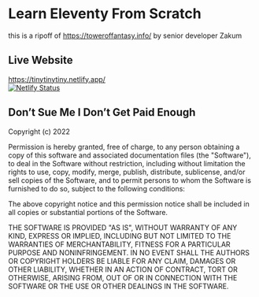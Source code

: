 # Learn Eleventy From Scratch

this is a ripoff of https://toweroffantasy.info/ by senior developer Zakum

## Live Website
https://tinytinytiny.netlify.app/  
[![Netlify Status](https://api.netlify.com/api/v1/badges/fd2ac69f-23df-453b-a484-a4dfc845f21f/deploy-status)](https://app.netlify.com/sites/tinytinytiny/deploys)

## Don’t Sue Me I Don’t Get Paid Enough

Copyright (c) 2022

Permission is hereby granted, free of charge, to any person obtaining a copy
of this software and associated documentation files (the "Software"), to deal
in the Software without restriction, including without limitation the rights
to use, copy, modify, merge, publish, distribute, sublicense, and/or sell
copies of the Software, and to permit persons to whom the Software is
furnished to do so, subject to the following conditions:

The above copyright notice and this permission notice shall be included in all
copies or substantial portions of the Software.

THE SOFTWARE IS PROVIDED "AS IS", WITHOUT WARRANTY OF ANY KIND, EXPRESS OR
IMPLIED, INCLUDING BUT NOT LIMITED TO THE WARRANTIES OF MERCHANTABILITY,
FITNESS FOR A PARTICULAR PURPOSE AND NONINFRINGEMENT. IN NO EVENT SHALL THE
AUTHORS OR COPYRIGHT HOLDERS BE LIABLE FOR ANY CLAIM, DAMAGES OR OTHER
LIABILITY, WHETHER IN AN ACTION OF CONTRACT, TORT OR OTHERWISE, ARISING FROM,
OUT OF OR IN CONNECTION WITH THE SOFTWARE OR THE USE OR OTHER DEALINGS IN THE
SOFTWARE.
